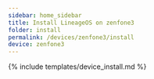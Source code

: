 ```yaml
---
sidebar: home_sidebar
title: Install LineageOS on zenfone3
folder: install
permalink: /devices/zenfone3/install
device: zenfone3
---
```

{% include templates/device_install.md %}
